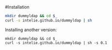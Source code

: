 #Installation

```sh
mkdir dummyldap && cd $_
curl -s intelie.github.io/dummyldap | sh
```

Installing another version:

```
mkdir dummyldap && cd $_
curl -s intelie.github.io/dummyldap | sh -s 0.1
```
